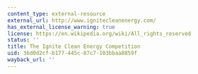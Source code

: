 ```yaml
---
content_type: external-resource
external_url: http://www.ignitecleanenergy.com/
has_external_license_warning: true
license: https://en.wikipedia.org/wiki/All_rights_reserved
status: ''
title: The Ignite Clean Energy Competition
uid: 36d0d2cf-b177-445c-87c7-103bbaa8859f
wayback_url: ''
---
```

